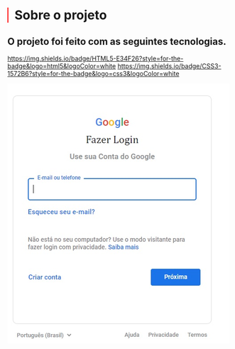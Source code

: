 <h1 style="border-left: 2px solid red; padding-left: 14px;">Sobre o projeto</h1>

## O projeto foi feito com as seguintes tecnologias.
https://img.shields.io/badge/HTML5-E34F26?style=for-the-badge&logo=html5&logoColor=white
https://img.shields.io/badge/CSS3-1572B6?style=for-the-badge&logo=css3&logoColor=white
 
<img src="img/page-google-img.jpg" alt="">
